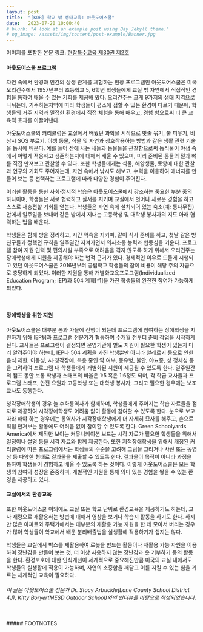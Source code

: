 ```yaml
---
layout: post
title:  "[KOR] 학교 밖 생태교육: 아웃도어스쿨"
date:   2023-07-20 10:00:40
# blurb: "A look at an example post using Bay Jekyll theme."
# og_image: /assets/img/content/post-example/Banner.jpg
---
```


이미지를 포함한 본문 링크: <a href="https://www.nise.go.kr/field/page/vol128/sub_2_12.html ">현장특수교육 제30권 제2호</a>

#### 아웃도어스쿨 프로그램

<p>자연 속에서 환경과 인간의 상생 관계를 체험하는 현장 프로그램인 아웃도어스쿨은 미국 오리건주에서 1957년부터 초등학교 5, 6학년 학생들에게 교실 밖 자연에서 직접적인 경험을 통하여 배울 수 있는 기회를 제공해 왔다. 오리건주는 크게 9가지의 생태 지역으로 나뉘는데, 거주하는지역에 따라 학생들이 평소에 접할 수 있는 환경이 다르기 때문에, 학생들의 거주 지역과 밀접한 환경에서 직접 체험을 통해 배우고, 경험 함으로써 더 큰 교육적 효과를 이끌어낸다.</p>

<p>아웃도어스쿨의 커리큘럼은 교실에서 배웠던 과학을 시작으로 밧줄 묶기, 불 피우기, 비상시 SOS 부르기, 야생 동물, 식물 및 자연과 상호작용하는 방법과 같은 생활 관련 기술을 동시에 배운다. 예를 들어 산에 사는 새들과 동물들을 관찰함으로써 동식물이 야생 속에서 어떻게 적응하고 생존하는지에 대해서 배울 수 있으며, 미리 준비된 동물의 털과 뼈를 직접 만져보고 관찰할 수 있다. 또한 학생들에게는 식물, 해양생물, 토양에 대한 관찰과 연구의 기회도 주어지는데, 자연 속에서 낚시도 해보고, 수력을 이용하여 에너지를 만들어 보는 등 선택하는 프로그램에 따라 다양한 경험이 주어진다. </p>

<p>이러한 활동을 통한 사회·정서적 학습은 아웃도어스쿨에서 강조하는 중요한 부분 중의 하나이며, 학생들은 서로 협력하고 질서를 지키며 교실에서 벗어나 새로운 경험을 하고 스스로 재충전할 기회를 얻는다. 학생들은 자연 속에 설치되어 있는 숙소(예: 통나무집) 안에서 일주일을 보내며 같은 방에서 지내는 고등학생 및 대학생 봉사자의 지도 아래 협력하는 법을 배운다.</p>

<p>학생들은 함께 방을 정리하고, 시간 약속을 지키며, 같이 식사 준비를 하고, 첫날 같은 방 친구들과 정했던 규칙을 일주일간 지켜가면서 의사소통 능력과 협동심을 키운다. 프로그램 참여 지원 인력 및 편의시설 부족으로 어려움을 겪지 않도록 하기 위해서 오리건주는 장애학생에게 지원을 제공해야 하는 법적 근거가 있다. 경제적인 이유로 드물게 시행되고 있던 아웃도어스쿨은 2016년부터 공립학교 학생들의 참여 비용이 해당 주의 자금으로 충당하게 되었다. 이러한 지원을 통해 개별화교육프로그램(Individualized Education Program; IEP)과 504 계획[^1]을 가진 학생들의 완전한 참여가 가능하게 되었다.</p><br />


#### 장애학생을 위한 지원

<p>아웃도어스쿨은 대부분 봄과 가을에 진행이 되는데 프로그램에 참여하는 장애학생을 지원하기 위해 IEP팀과 프로그램 전문가가 협동하여 수개월 전부터 준비 작업을 시작하게 된다. 교사들은 프로그램이 결정되면 운영기관에 별도 지원이 필요한 학생이 있는지 미리 알려주어야 하는데, IEP나 504 계획을 가진 학생뿐만 아니라 알레르기 등으로 인한 음식 제한, 이동성, 시·청각장애, 복용 중인 약 여부, 몽유병, 불안, 야뇨증, 성 정체성 등을 고려하여 프로그램 내 학생들에게 개별화된 지원이 제공될 수 있도록 한다. 일주일간의 캠프 동안 보통 학생과 스태프의 비율은 1:5 혹은 1:6정도 되며, 각 학급 교사들과 프로그램 스태프, 안전 요원과 고등학생 또는 대학생 봉사자, 그리고 필요한 경우에는 보조교사도 동행한다.</p>

<p>청각장애학생의 경우 늘 수화통역사가 함께하며, 학생들에게 주어지는 학습 자료들을 점자로 제공하여 시각장애학생도 어려움 없이 활동에 참여할 수 있도록 한다. 눈으로 보고 따라 해야 하는 경우에는 통역사가 시각장애학생에게 더 자세히 묘사를 해주고, 손으로 직접 만져보는 활동에도 어려움 없이 참여할 수 있도록 한다. Green Schoolyards America에서 제작한 보이는 커뮤니케이션 보드는 시각 자료가 필요한 학생들을 위해서 일정이나 설명 등을 시각 자료와 함께 제공한다. 또한 지적장애학생을 위해서 개정된 커리큘럼에 따른 프로그램에서는 학생들의 수준을 고려해 그림을 그리거나 사진 또는 동영상 등 다양한 형태로 결과물을 제출할 수 있도록 한다. 결과물이 목적이 아니라 과정을 통하여 학생들이 경험하고 배울 수 있도록 하는 것이다. 이렇게 아웃도어스쿨은 모든 학생의 참여와 성장을 존중하며, 개별적인 지원을 통해 의미 있는 경험을 쌓을 수 있는 환경을 제공하고 있다.</p>

#### 교실에서의 환경교육

<p>또한 아웃도어스쿨 이외에도 교실 또는 학교 단위로 환경교육을 제공하기도 하는데, 교사 재량으로 재활용하는 방법에 대해서 영상을 보거나 학습지 활동을 하기도 한다. 하지만 많은 아파트와 주택가에서는 대부분의 재활용 가능 자원을 한 데 모아서 버리는 경우가 많아 학생들이 학교에서 배운 분리배출법을 실생활에 적용하기가 쉽지는 않다.</p>

<p>학생들은 교실에서 박스를 재활용하여 로봇을 만드는 활동이나 재활용 가능 자원을 이용하여 장난감을 만들어 보는 것, 더 이상 사용하지 않는 장난감과 옷 기부하기 등의 활동을 한다. 환경보호에 대한 인식개선이 세계적으로 중요해진만큼 미국의 교실 내에서도 학생들의 실생활에 적용이 가능하며, 자연의 소중함을 깨닫고 이를 지킬 수 있는 힘을 기르는 체계적인 교육이 필요하다.</p>

###### 이 글은 아웃도어스쿨 전문가 Dr. Stacy Arbuckle(Lane County School District 4J), Kitty Boryer(MESD Outdoor School)와의 인터뷰를 바탕으로 작성되었습니다.
<br />
##### FOOTNOTES

[^1]: 504 계획 - 1973년 재활법 504 조항에 의거하여, 신체 또는 정서적 장애가 있지만 특수교육대상 자격에는 해당되지 않는 학생들이 학교에서 여전히 지원이 필요할 경우 편의를 제공하는 프로그램
